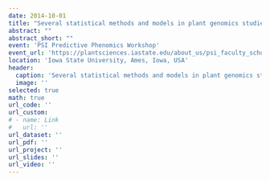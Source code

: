 ```yaml
---
date: 2014-10-01
title: "Several statistical methods and models in plant genomics studies"
abstract: ""
abstract_short: ""
event: 'PSI Predictive Phenomics Workshop'
event_url: 'https://plantsciences.iastate.edu/about_us/psi_faculty_scholars/phenomics-workshop-series--fall-2014/'
location: 'Iowa State University, Ames, Iowa, USA'
header:
  caption: 'Several statistical methods and models in plant genomics studies'
  image: ''
selected: true
math: true
url_code: ''
url_custom: 
# - name: Link
#   url: ''
url_dataset: ''
url_pdf: ''
url_project: ''
url_slides: ''
url_video: ''
---
```


